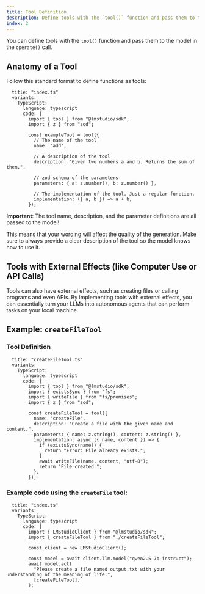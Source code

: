 ```yaml
---
title: Tool Definition
description: Define tools with the `tool()` function and pass them to the model in the `operate()` call.
index: 2
---
```


You can define tools with the `tool()` function and pass them to the model in the `operate()` call.

## Anatomy of a Tool

Follow this standard format to define functions as tools:

```lms_code_snippet
  title: "index.ts"
  variants:
    TypeScript:
      language: typescript
      code: |
        import { tool } from "@lmstudio/sdk";
        import { z } from "zod";

        const exampleTool = tool({
          // The name of the tool
          name: "add",

          // A description of the tool
          description: "Given two numbers a and b. Returns the sum of them.",

          // zod schema of the parameters
          parameters: { a: z.number(), b: z.number() },

          // The implementation of the tool. Just a regular function.
          implementation: ({ a, b }) => a + b,
        });
```

**Important**: The tool name, description, and the parameter definitions are all passed to the model!

This means that your wording will affect the quality of the generation. Make sure to always provide a clear description of the tool so the model knows how to use it.

## Tools with External Effects (like Computer Use or API Calls)

Tools can also have external effects, such as creating files or calling programs and even APIs. By implementing tools with external effects, you
can essentially turn your LLMs into autonomous agents that can perform tasks on your local machine.

## Example: `createFileTool`

### Tool Definition

```lms_code_snippet
  title: "createFileTool.ts"
  variants:
    TypeScript:
      language: typescript
      code: |
        import { tool } from "@lmstudio/sdk";
        import { existsSync } from "fs";
        import { writeFile } from "fs/promises";
        import { z } from "zod";

        const createFileTool = tool({
          name: "createFile",
          description: "Create a file with the given name and content.",
          parameters: { name: z.string(), content: z.string() },
          implementation: async ({ name, content }) => {
            if (existsSync(name)) {
              return "Error: File already exists.";
            }
            await writeFile(name, content, "utf-8");
            return "File created.";
          },
        });
```

### Example code using the `createFile` tool:

```lms_code_snippet
  title: "index.ts"
  variants:
    TypeScript:
      language: typescript
      code: |
        import { LMStudioClient } from "@lmstudio/sdk";
        import { createFileTool } from "./createFileTool";

        const client = new LMStudioClient();

        const model = await client.llm.model("qwen2.5-7b-instruct");
        await model.act(
          "Please create a file named output.txt with your understanding of the meaning of life.",
          [createFileTool],
        );
```
